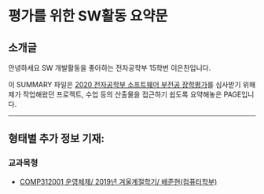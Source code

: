 # 평가를 위한 SW활동 요약문

## 소개글 
안녕하세요 SW 개발활동을 좋아하는 전자공학부 15학번 이은찬입니다. 

이 SUMMARY 파일은 [2020 전자공학부 소프트웨어 부전공 장학평가](https://github.com/knuee/sw2020/)를 심사받기 위해 제가 작업해왔던 프로젝트, 수업 등의 산출물을 접근하기 쉽도록 요약해놓은 PAGE입니다. 


---
## 형태별 추가 정보 기재:

### 교과목형

- [COMP312001 운영체제/ 2019년 겨울계절학기/ 배준현(컴퓨터학부)](https://github.com/purang2/OS_QuantumComputing) 
